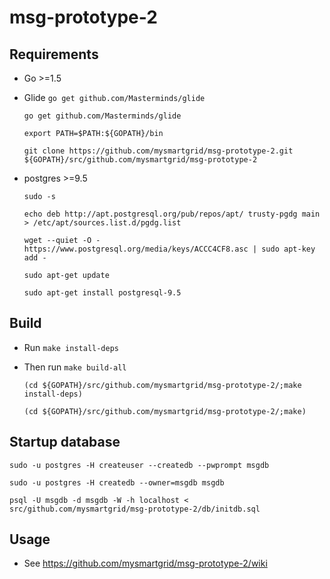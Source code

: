 # msg-prototype-2

## Requirements
- Go >=1.5
- Glide `go get github.com/Masterminds/glide`

  `go get github.com/Masterminds/glide`

  `export PATH=$PATH:${GOPATH}/bin`

  `git clone https://github.com/mysmartgrid/msg-prototype-2.git ${GOPATH}/src/github.com/mysmartgrid/msg-prototype-2`


- postgres >=9.5

  `sudo -s`

  `echo deb http://apt.postgresql.org/pub/repos/apt/ trusty-pgdg main > /etc/apt/sources.list.d/pgdg.list`

  `wget --quiet -O - https://www.postgresql.org/media/keys/ACCC4CF8.asc | sudo apt-key add -`

  `sudo apt-get update`

  `sudo apt-get install postgresql-9.5`


## Build
- Run `make install-deps`
- Then run `make build-all`

  `(cd ${GOPATH}/src/github.com/mysmartgrid/msg-prototype-2/;make install-deps)`

  `(cd ${GOPATH}/src/github.com/mysmartgrid/msg-prototype-2/;make)`

## Startup database

`sudo -u postgres -H createuser --createdb --pwprompt msgdb`

`sudo -u postgres -H createdb --owner=msgdb msgdb`

`psql -U msgdb -d msgdb -W -h localhost < src/github.com/mysmartgrid/msg-prototype-2/db/initdb.sql`


## Usage
- See https://github.com/mysmartgrid/msg-prototype-2/wiki

